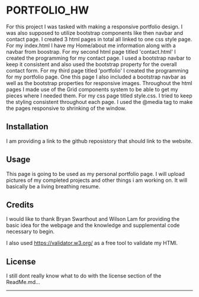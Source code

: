# PORTFOLIO_HW
For this project I was tasked with making a responsive portfolio design. I was also supposed to utilize bootstrap components like then navbar and contact page. I created 3 html pages in total all linked to one css style page. For my index.html I have my Home/about me information along with a navbar from boostrap. For my second html page titled 'contact.html' I created the programming for my contact page. I used a bootstrap navbar to keep it consistent and also used the bootstrap property for the overall contact form. For my third page titled 'portfolio' I created the programming for my portfolio page. One this page I also included a bootstrap navbar as well as the bootstrap properties for responsive images. Throughout the html pages I made use of the Grid components system to be able to get my pieces where I needed them. For my css page titled style.css. I tried to keep the styling consistent throughout each page. I used the @media tag to make the pages responsive to shrinking of the window. 


## Installation

I am providing a link to the github reposistory that should link to the website. 


## Usage 

This page is going to be used as my personal portfolio page. I will upload pictures of my completed projects and other things i am working on. It will basically be a living breathing resume. 


## Credits

I would like to thank Bryan Swarthout and Wilson Lam for providing the basic idea for the webpage and the knowledge and supplemental code necessary to begin.

I also used https://validator.w3.org/ as a free tool to validate my HTMl. 



## License

I still dont really know what to do with the license section of the ReadMe.md...

---
